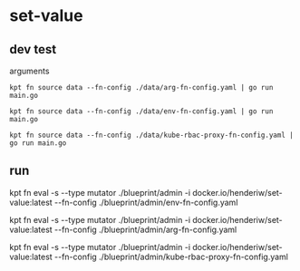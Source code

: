# set-value
 
## dev test

arguments

```
kpt fn source data --fn-config ./data/arg-fn-config.yaml | go run main.go
```


```
kpt fn source data --fn-config ./data/env-fn-config.yaml | go run main.go
```

```
kpt fn source data --fn-config ./data/kube-rbac-proxy-fn-config.yaml | go run main.go
```

## run

kpt fn eval -s --type mutator ./blueprint/admin  -i docker.io/henderiw/set-value:latest --fn-config ./blueprint/admin/env-fn-config.yaml

kpt fn eval -s --type mutator ./blueprint/admin  -i docker.io/henderiw/set-value:latest --fn-config ./blueprint/admin/arg-fn-config.yaml

kpt fn eval -s --type mutator ./blueprint/admin  -i docker.io/henderiw/set-value:latest --fn-config ./blueprint/admin/kube-rbac-proxy-fn-config.yaml